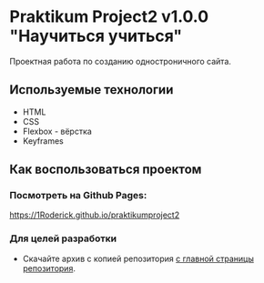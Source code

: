# Praktikum Project2 v1.0.0 "Научиться учиться" 
Проектная работа по созданию одностроничного сайта.
## Используемые технологии
- HTML
- CSS
- Flexbox - вёрстка
- Keyframes
## Как воспользоваться проектом
### Посмотреть на Github Pages:
https://1Roderick.github.io/praktikumproject2
### Для целей разработки
- Cкачайте архив c копией репозитория [с главной страницы репозитория](https://github.com/1Roderick/praktikumproject2).
